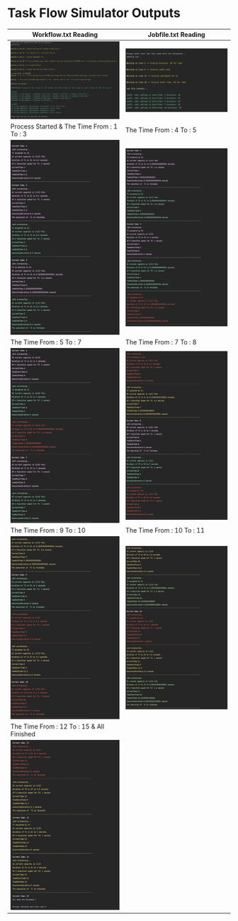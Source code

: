 # Task Flow Simulator Outputs

| Workflow.txt Reading                        | Jobfile.txt Reading        |
|---------------------------------------------|----------------------------|
| ![Asset 1](TFS/assets/1.png)                    | ![Asset 2](TFS/assets/2.png)   |
| Process Started & The  Time From : 1 To : 3 | The  Time From : 4 To : 5  |
| ![Asset 3](TFS/assets/3.png)                    | ![Asset 4](TFS/assets/4.png)   |
| The  Time From : 5 To : 7                   | The  Time From : 7 To :  8 |
| ![Asset 5](TFS/assets/5.png)                    | ![Asset 6](TFS/assets/6.png)   |
| The  Time From : 9  To : 10                 | The  Time From : 10 To : 11 |
| ![Asset 7](TFS/assets/7.png)                    | ![Asset 8](TFS/assets/8.png)   |
| The  Time From : 12 To : 15 & All Finished  |
| ![Asset 9](TFS/assets/9.png)                    |